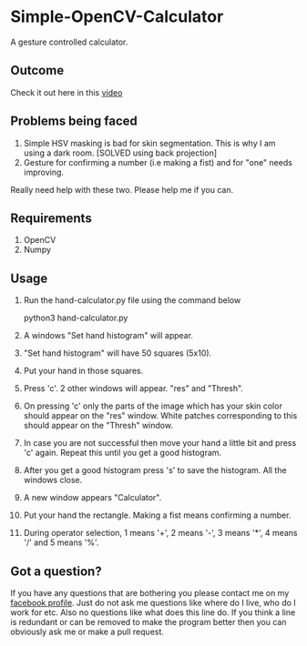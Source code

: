 # Simple-OpenCV-Calculator
A gesture controlled calculator.

## Outcome
Check it out here in this <a href ="https://youtu.be/6bE9veUsQf4">video</a>

## Problems being faced
1. Simple HSV masking is bad for skin segmentation. This is why I am using a dark room. [SOLVED using back projection]
2. Gesture for confirming a number (i.e making a fist) and for "one" needs improving. 

Really need help with these two. Please help me if you can.

## Requirements
1. OpenCV
2. Numpy

## Usage
1. Run the hand-calculator.py file using the command below

    python3 hand-calculator.py
    
2. A windows "Set hand histogram" will appear.
3. "Set hand histogram" will have 50 squares (5x10).
4. Put your hand in those squares.
5. Press 'c'. 2 other windows will appear. "res" and "Thresh".
6. On pressing 'c' only the parts of the image which has your skin color should appear on the "res" window. White patches corresponding to this should appear on the "Thresh" window. 
7. In case you are not successful then move your hand a little bit and press 'c' again. Repeat this until you get a good histogram.
8. After you get a good histogram press 's' to save the histogram. All the windows close.
9. A new window appears "Calculator".
10. Put your hand the rectangle. Making a fist means confirming a number. 
11. During operator selection, 1 means '+', 2 means '-', 3 means '\*', 4 means '/' and 5 means '%'.


## Got a question?
If you have any questions that are bothering you please contact me on my <a href = "http://www.facebook.com/dibakar.saha.750">facebook profile</a>. Just do not ask me questions like where do I live, who do I work for etc. Also no questions like what does this line do. If you think a line is redundant or can be removed to make the program better then you can obviously ask me or make a pull request.

